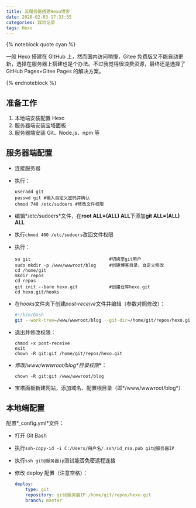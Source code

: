 ```yaml
---
title: 云服务器搭建Hexo博客
date: 2020-02-03 17:33:55
categories: 踩坑记录
tags: Hexo
---
```


{% noteblock quote cyan %}

一般 Hexo 搭建在 GItHub 上，然而国内访问稍慢，Gitee 免费版又不能自动更新，选择在服务器上搭建也是个办法。不过我觉得很浪费资源，最终还是选择了 GitHub Pages+Gitee Pages 的解决方案。

{% endnoteblock %}

<!-- more -->

## 准备工作

1. 本地端安装配置 Hexo
2. 服务器端安装宝塔面板
3. 服务器端安装 Git、Node.js、npm 等

## 服务器端配置

-   连接服务器

-   执行：

    ```shell
    useradd git
    passwd git #输入自定义密码并确认
    chmod 740 /etc/sudoers #修改文件权限
    ```

-   编辑*/etc/sudoers*文件，在**root ALL=(ALL) ALL**下添加**git ALL=(ALL) ALL**

-   执行`chmod 400 /etc/sudoers`改回文件权限

-   执行：

    ```shell
    su git								#切换至git用户
    sudo mkdir -p /www/wwwroot/blog		#创建博客目录，自定义修改
    cd /home/git
    mkdir repos
    cd repos
    git init --bare hexo.git			#创建仓库hexo.git
    cd hexo.git/hooks
    ```

-   在*hooks*文件夹下创建*post-receive*文件并编辑（参数对照修改）：

    ```sh
    #!/bin/bash
    git --work-tree=/www/wwwroot/blog --git-dir=/home/git/repos/hexo.git checkout -f
    ```

-   退出并修改权限：

    ```shell
    chmod +x post-receive
    exit
    chown -R git:git /home/git/repos/hexo.git
    ```

-   **修改*/www/wwwroot/blog*目录权限**：

    ```shell
    chown -R git:git /www/wwwroot/blog
    ```

-   宝塔面板新建网站，添加域名、配置根目录（即*/www/wwwroot/blog*）

## 本地端配置

配置*\_config.yml*文件：

-   打开 Git Bash

-   执行`ssh-copy-id -i C:/Users/用户名/.ssh/id_rsa.pub git@服务器IP`

-   执行`ssh git@服务器ip`测试能否免密远程连接

-   修改 deploy 配置（注意空格）：

    ```yml
    deploy:
    	type: git
    	repository: git@服务器IP:/home/git/repos/hexo.git
    	branch: master
    ```
